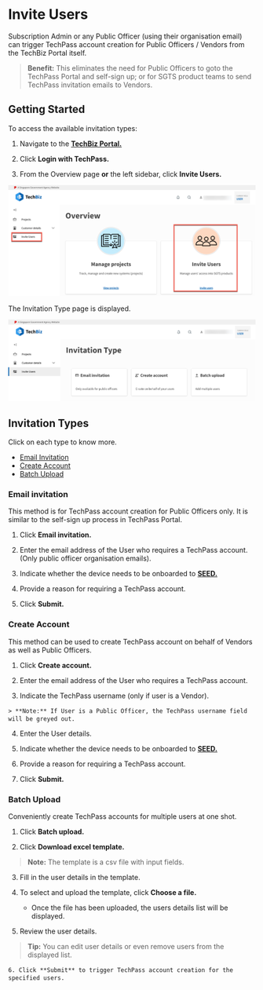 # Invite Users

Subscription Admin or any Public Officer (using their organisation email) can trigger TechPass account creation for Public Officers / Vendors from the TechBiz Portal itself. 

> **Benefit:** This eliminates the need for Public Officers to goto the TechPass Portal and self-sign up; or for SGTS product teams to send TechPass invitation emails to Vendors.

## Getting Started

To access the available invitation types:

1. Navigate to the [**TechBiz Portal.**](https://portal.dev.techbiz.suite.gov.sg/)
2. Click **Login with TechPass.**

3. From the Overview page **or** the left sidebar, click **Invite Users.**

![Display Invite Users](./assets/images/invite_users.png)


The Invitation Type page is displayed.

![Display Invitation Type](./assets/images/invitation_type.png)

## Invitation Types
Click on each type to know more.
   - [Email Invitation](#email-invitation)
   - [Create Account](#create-account)
   - [Batch Upload](#batch-upload)

### Email invitation

This method is for TechPass account creation for Public Officers only. It is similar to the self-sign up process in TechPass Portal.

  1. Click **Email invitation.**

  2. Enter the email address of the User who requires a TechPass account. (Only public officer organisation emails).

  3. Indicate whether the device needs to be onboarded to [**SEED.**](https://docs.developer.tech.gov.sg/docs/security-suite-for-engineering-endpoint-devices/#/)

  4. Provide a reason for requiring a TechPass account.

  5. Click **Submit.**

### Create Account

This method can be used to create TechPass account on behalf of Vendors as well as Public Officers.

   1. Click **Create account.** 
  
   2. Enter the email address of the User who requires a TechPass account.

   3. Indicate the TechPass username (only if user is a Vendor).

    > **Note:** If User is a Public Officer, the TechPass username field will be greyed out.

   4. Enter the User details.

   5. Indicate whether the device needs to be onboarded to [**SEED.**](https://docs.developer.tech.gov.sg/docs/security-suite-for-engineering-endpoint-devices/#/)

   6. Provide a reason for requiring a TechPass account.

   7. Click **Submit.**


### Batch Upload

Conveniently create TechPass accounts for multiple users at one shot.

   1. Click **Batch upload.**

   2. Click **Download excel template.**

  > **Note:** The template is a csv file with input fields.

   3. Fill in the user details in the template.

   4. To select and upload the template, click **Choose a file.**


      - Once the file has been uploaded, the users details list will be displayed.


   5. Review the user details.

  > **Tip:** You can edit user details or even remove users from the displayed list.

    6. Click **Submit** to trigger TechPass account creation for the specified users.